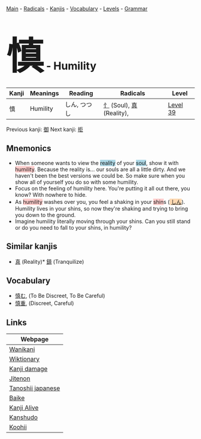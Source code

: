 <style> bigfont {font-size: 100px}</style>
[Main](../index.md) -
[Radicals](../radicals.md) -
[Kanjis](../kanjis.md) -
[Vocabulary](../vocabulary.md) -
[Levels](../levels.md) -
[Grammar](../grammar.md)
# <bigfont> 慎</bigfont> - Humility 

| Kanji | Meanings | Reading | Radicals | Level |
| --- | --- | --- | --- | --- |
| 慎 | Humility | しん, つつし | [忄](../radicals/忄.md) (Soul), [真](../radicals/真.md) (Reality),  | [Level 39](../levels/wk_level39.md) |

Previous kanji: [御](御.md) Next kanji: [拒](拒.md) 

## Mnemonics
 * When someone wants to view the <span style="background-color:#ADD8E6"> reality</span> of your <span style="background-color:#ADD8E6"> soul</span>, show it with <span style="background-color:#ffcccb"> humility</span>. Because the reality is... our souls are all a little dirty. And we haven't been the best versions we could be. So make sure when you show all of yourself you do so with some humility.
* Focus on the feeling of humility here. You're putting it all out there, you know? With nowhere to hide.
* As <span style="background-color:#ffcccb"> humility</span> washes over you, you feel a shaking in your <span style="background-color:#ffcccb"> shin</span>s (<span style="background-color:#fed8b1"> [しん](https://jisho.org/search/しん)</span>). Humility lives in your shins, so now they're shaking and trying to bring you down to the ground.
* Imagine humility literally moving through your shins. Can you still stand or do you need to fall to your shins, in humility?


## Similar kanjis
 * [真](真.md) (Reality)* [鎮](鎮.md) (Tranquilize)


## Vocabulary
 * [慎む](../vocabulary/慎.md), (To Be Discreet, To Be Careful)
* [慎重](../vocabulary/慎.md), (Discreet, Careful)



## Links 

| Webpage |
| --- |
| [Wanikani          ](https://www.wanikani.com/kanji/慎) |
| [Wiktionary        ](https://en.wiktionary.org/wiki/慎) |
| [Kanji damage      ](http://www.kanjidamage.com/kanji/search?utf8=✓&q=慎) |
| [Jitenon           ](https://jitenon.com/kanji/慎) |
| [Tanoshii japanese ](https://www.tanoshiijapanese.com/dictionary/kanji.cfm?k=慎) |
| [Baike             ](https://baike.baidu.com/item/慎) |
| [Kanji Alive       ](https://app.kanjialive.com/慎) |
| [Kanshudo          ](https://www.kanshudo.com/searchmn?q=慎) |
| [Koohii            ](https://kanji.koohii.com/study/kanji/慎) |
